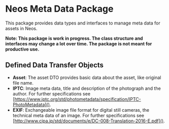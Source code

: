 # Neos Meta Data Package
This package provides data types and interfaces to manage meta data for assets in Neos.

**Note: This package is work in progress. The class structure and interfaces may change a lot over time. The package is not meant for productive use.**

## Defined Data Transfer Objects

* **Asset**: The asset DTO provides basic data about the asset, like original file name.
* **IPTC**: Image meta data, title and description of the photograph and the author. For further specifications see [https://www.iptc.org/std/photometadata/specification/IPTC-PhotoMetadata]().
* **EXIF**: Exchangeable image file format for digital still cameras, the technical meta data of an image. For further specifications see [http://www.cipa.jp/std/documents/e/DC-008-Translation-2016-E.pdf]().
